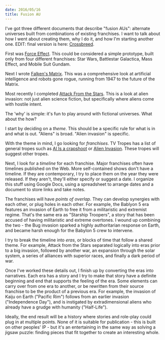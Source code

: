 ```yaml
---
date: 2016/05/16
title: Fusion AU
---
```


I've got three different documents that describe "fusion AUs":
alternate universes built from combinations of existing franchises.
I want to talk about how I went about creating them,
why I do it, and how I'm starting another one.
EDIT: final version is here: [Crossbreed](/2017/07/19/crossbreed/).

<!-- more -->

First was [Force Effect](/2015/09/04/fiction/force-effect/).
This could be considered a simple prototype,
built only from four different franchises:
Star Wars, Battlestar Galactica, Mass Effect, and Mobile Suit Gundam.

Next I wrote [Falken's Matrix](/2016/07/05/fiction/falkens-matrix/).
This was a comprehensive look at artificial intelligence and robots
gone rogue, running from 1947 to the future of the Matrix.

Most recently I completed
[Attack From the Stars](/2016/05/21/attack-from-the-stars/).
This is a look at alien invasion: not just alien science fiction,
but specifically where aliens come with hostile intent.

The 'why' is simple: it's fun to play around with fictional universes.
What about the how?

I start by deciding on a *theme*.
This should be a specific rule for what is in and what is out.
"Aliens" is broad. "Alien invasion" is specific.

With the theme in mind, I go looking for *franchises*.
TV Tropes has a list of general tropes such as
[AI Is a crapshoot](http://tvtropes.org/pmwiki/pmwiki.php/Main/AIIsACrapshoot)
or [Alien Invasion](http://tvtropes.org/pmwiki/pmwiki.php/Main/AlienInvasion).
These tropes will suggest other tropes.

Next, I look for a *timeline* for each franchise.
Major franchises often have timelines published on the Web.
More self-contained shows don't have a timeline.
If they are contemporary, I try to place them on the year
they were released.
If they aren't, they'll either specify or suggest a date.
I organize this stuff using Google Docs, using a spreadsheet
to arrange dates and a document to store links and take notes.

The franchises will have *points of overlap*.
They can develop synergies with each other, or plug holes in each other.
For example, the Bablyon 5 era features an invasion of Earth
to free it from a militaristic and extremist regime.
That's the same era as "Starship Troopers", a story that has been
accused of having militaristic and extreme overtones.
I wound up combining the two - the Bug invasion sparked a highly
authoritarian response on Earth, and became harsh enough for the
Babylon 5 crew to intervene.

I try to break the timeline into *eras*, or blocks of time
that follow a shared theme.
For example, Attack from the Stars separated logically into eras
prior to a big invasion, followed by another war,
an expansion through the solar system,
a series of alliances with superior races, and finally a dark period of war.

Once I've worked these details out, I finish up by converting
the eras into narratives.
Each era has a story and I try to make that story have a definite
beginning and end that supports the feeling of the era.
Some elements can carry over from one era to another,
or be rewritten from their source franchise to be the product of
a previous era.
For example, the invasion of Kaiju on Earth ("Pacific Rim")
follows from an earlier invasion ("Independence Day"),
and is instigated by extradimensional aliens who already have a
grudge with humanity ("Half-Life").

Ideally, the end result will be a history where stories and
role-play could plug in at multiple points.
None of it is suitable for publication - this is built on other peoples' IP -
but it's an entertaining in the same way as solving a jigsaw puzzle:
finding pieces that fit together to create an interesting whole.
